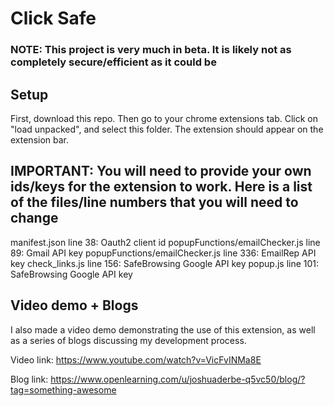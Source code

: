 # Click Safe
### NOTE: This project is very much in beta. It is likely not as completely secure/efficient as it could be 
## Setup
First, download this repo. Then go to your chrome extensions tab. Click on "load unpacked", and select this folder. The extension should appear on the extension bar.

## IMPORTANT: You will need to provide your own ids/keys for the extension to work. Here is a list of the files/line numbers that you will need to change

manifest.json line 38: Oauth2 client id
popupFunctions/emailChecker.js line 89: Gmail API key
popupFunctions/emailChecker.js line 336: EmailRep API key
check_links.js line 156: SafeBrowsing Google API key
popup.js line 101: SafeBrowsing Google API key

## Video demo + Blogs
I also made a video demo demonstrating the use of this extension, as well as a series of blogs discussing my development process.

Video link: https://www.youtube.com/watch?v=VicFvINMa8E

Blog link: https://www.openlearning.com/u/joshuaderbe-q5vc50/blog/?tag=something-awesome